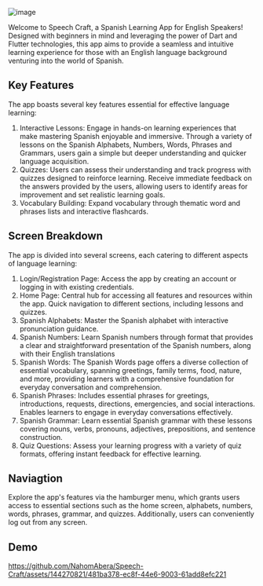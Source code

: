 ![image](https://github.com/NahomAbera/Speech-Craft/assets/144270821/7b95d67e-ded0-4c9a-b0e5-7696c3d67c3c)

Welcome to Speech Craft, a Spanish Learning App for English Speakers! Designed with beginners in mind and leveraging the power of Dart and Flutter technologies, this app aims to provide a seamless and intuitive learning experience for those with an English language background venturing into the world of Spanish.


## Key Features
The app boasts several key features essential for effective language learning:
1. Interactive Lessons: Engage in hands-on learning experiences that make mastering Spanish enjoyable and immersive. Through a variety of lessons on the Spanish Alphabets,         Numbers, Words, Phrases and Grammars, users gain a simple but deeper understanding and quicker language acquisition.
2. Quizzes: Users can assess their understanding and track progress with quizzes designed to reinforce learning. Receive immediate feedback on the answers provided by the         users, allowing users to identify areas for improvement and set realistic learning goals.
3. Vocabulary Building: Expand vocabulary through thematic word and phrases lists and interactive flashcards.

## Screen Breakdown
The app is divided into several screens, each catering to different aspects of language learning:
1. Login/Registration Page: Access the app by creating an account or logging in with existing credentials. 
2. Home Page: Central hub for accessing all features and resources within the app. Quick navigation to different sections, including lessons and quizzes.
3. Spanish Alphabets: Master the Spanish alphabet with interactive pronunciation guidance.
4. Spanish Numbers: Learn Spanish numbers through format that provides a clear and straightforward presentation of the Spanish numbers, along with their English translations
5. Spanish Words: The Spanish Words page offers a diverse collection of essential vocabulary, spanning greetings, family terms, food, nature, and more, providing learners       with a comprehensive foundation for everyday conversation and comprehension.
6. Spanish Phrases: Includes essential phrases for greetings, introductions, requests, directions, emergencies, and social interactions. Enables learners to engage in           everyday conversations effectively.
7. Spanish Grammar: Learn essential Spanish grammar with these lessons covering nouns, verbs, pronouns, adjectives, prepositions, and sentence construction.
8. Quiz Questions: Assess your learning progress with a variety of quiz formats, offering instant feedback for effective learning.

## Naviagtion 
Explore the app's features via the hamburger menu, which grants users access to essential sections such as the home screen, alphabets, numbers, words, phrases, grammar, and quizzes. Additionally, users can conveniently log out from any screen.

## Demo
https://github.com/NahomAbera/Speech-Craft/assets/144270821/481ba378-ec8f-44e6-9003-61add8efc221



